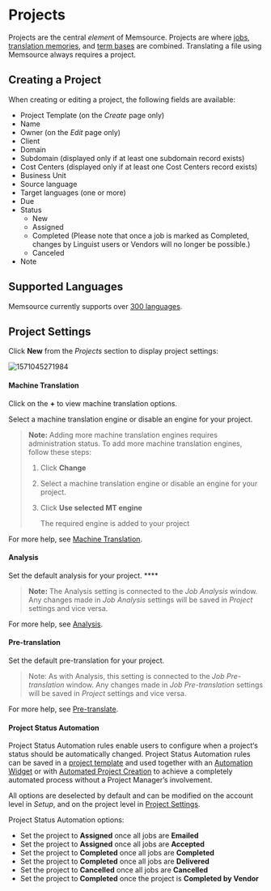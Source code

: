 # Projects



Projects are the central *elemen*t of Memsource. Projects are where [jobs](https://help.memsource.com/hc/en-us/articles/115003691852-Jobs), [translation memories](https://help.memsource.com/hc/en-us/articles/115003692212-Translation-Memories), and [term bases](https://help.memsource.com/hc/en-us/articles/115003681851-Term-Bases) are combined. Translating a file using Memsource always requires a project.



## Creating a Project

When creating or editing a project, the following fields are available:

- Project Template (on the *Create* page only)
- Name
- Owner (on the *Edit* page only)
- Client
- Domain
- Subdomain (displayed only if at least one subdomain record exists)
- Cost Centers (displayed only if at least one Cost Centers record exists)
- Business Unit
- Source language
- Target languages (one or more)
- Due
- Status
  - New
  - Assigned
  - Completed (Please note that once a job is marked as Completed, changes by Linguist users or Vendors will no longer be possible.)
  - Canceled
- Note 

##  **Supported Languages**

 Memsource currently supports over [300 languages](https://help.memsource.com/hc/en-us/articles/115003929811-Supported-Languages). 

##  **Project Settings**

 Click **New** from the *Projects* section to display project settings:

![1571045271984](C:\Users\mcguf\Documents\GitHub\stuff\assets\images\1571045271984.png)

#### Machine Translation

 Click on the **+** to view machine translation options.

 Select a machine translation engine or disable an engine for your project.

>  **Note:** Adding more machine translation engines requires administration status. 
>  To add more machine translation engines, follow these steps:  
>
> 1. Click **Change**  
>
> 2. Select a machine translation engine or disable an engine for your project.
>
> 3. Click **Use selected MT engine**
>
>    The required engine is added to your project

For more help, see [Machine Translation](https://help.memsource.com/hc/en-us/articles/115003934452). 

#### Analysis

Set the default analysis for your project. ****

> **Note:** The Analysis setting is connected to the *Job Analysis* window. Any changes made in *Job Analysis* settings will be saved in *Project* settings and vice versa. 

For more help, see [Analysis](https://help.memsource.com/hc/en-us/articles/360002826872-Analysis).

#### Pre-translation

Set the default pre-translation for your project. 

> Note: As with Analysis, this setting is connected to the *Job Pre-translation* window. Any changes made in *Job Pre-translation* settings will be saved in *Project* settings and vice versa. 

For more help, see [Pre-translate](https://help.memsource.com/hc/en-us/articles/360002841231-Pre-translate-jobs).

#### Project Status Automation

Project Status Automation rules enable users to configure when a project‘s status should be automatically changed. Project Status Automation rules can be saved in a [project template](https://help.memsource.com/hc/en-us/articles/115003483952-Project-Templates) and used together with an [Automation Widget](https://help.memsource.com/hc/en-us/articles/115003941812-Automation-Widget) or with [Automated Project Creation](https://help.memsource.com/hc/en-us/articles/115003460931-How-to-setup-and-use-the-Automated-Project-Creation) to achieve a completely automated process without a Project Manager’s involvement.

All options are deselected by default and can be modified on the account level in *Setup*, and on the project level in [Project Settings](https://help.memsource.com/hc/en-us/articles/115003680771-Projects#Project_Settings_1). 

Project Status Automation options:

- Set the project to **Assigned** once all jobs are **Emailed**
- Set the project to **Assigned** once all jobs are **Accepted**
- Set the project to **Completed** once all jobs are **Completed**
- Set the project to **Completed** once all jobs are **Delivered**
- Set the project to **Cancelled** once all jobs are **Cancelled**
- Set the project to **Completed** once the project is **Completed by Vendor**